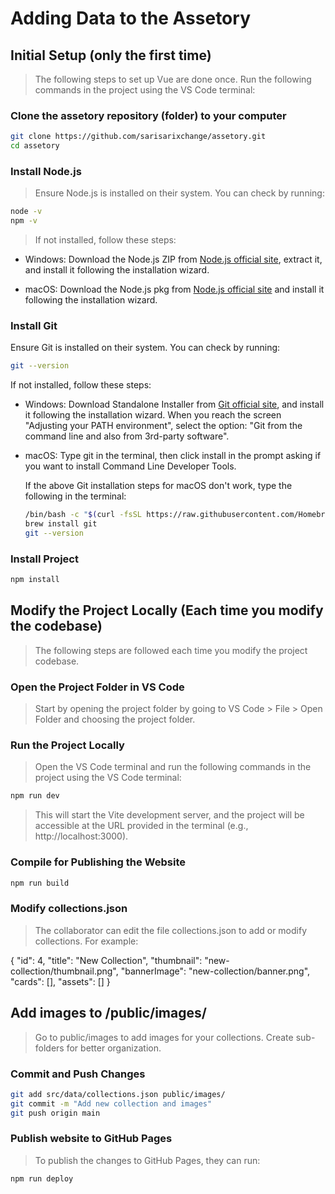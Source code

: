# Adding Data to the Assetory

## Initial Setup (only the first time)

> The following steps to set up Vue are done once. Run the following commands in the project using the VS Code terminal:


### Clone the assetory repository (folder) to your computer

```sh
git clone https://github.com/sarisarixchange/assetory.git
cd assetory
```

### Install Node.js

> Ensure Node.js is installed on their system. You can check by running:

```sh
node -v
npm -v
```

> If not installed, follow these steps:

- Windows: Download the Node.js ZIP from [Node.js official site](https://nodejs.org/en/download), extract it, and install it following the installation wizard.

- macOS: Download the Node.js pkg from [Node.js official site](https://nodejs.org/en/download) and install it following the installation wizard.

### Install Git

Ensure Git is installed on their system. You can check by running:

```sh
git --version
```

If not installed, follow these steps:

- Windows: Download Standalone Installer from [Git official site](https://git-scm.com/downloads/win), and install it following the installation wizard. When you reach the screen "Adjusting your PATH environment", select the option: "Git from the command line and also from 3rd-party software".

- macOS: Type git in the terminal, then click install in the prompt asking if you want to install Command Line Developer Tools.

    If the above Git installation steps for macOS don't work, type the following in the terminal:

    ```sh
    /bin/bash -c "$(curl -fsSL https://raw.githubusercontent.com/Homebrew/install/HEAD/install.sh)"
    brew install git
    git --version
    ```


### Install Project

```sh
npm install
```

##  Modify the Project Locally (Each time you modify the codebase)

> The following steps are followed each time you modify the project codebase. 

### Open the Project Folder in VS Code

> Start by opening the project folder by going to VS Code > File > Open Folder and choosing the project folder. 

###  Run the Project Locally

> Open the VS Code terminal and run the following commands in the project using the VS Code terminal:

```sh
npm run dev
```

> This will start the Vite development server, and the project will be accessible at the URL provided in the terminal (e.g., http://localhost:3000).

### Compile for Publishing the Website

```sh
npm run build
```

### Modify collections.json

> The collaborator can edit the file collections.json to add or modify collections. For example:

{
  "id": 4,
  "title": "New Collection",
  "thumbnail": "new-collection/thumbnail.png",
  "bannerImage": "new-collection/banner.png",
  "cards": [],
  "assets": []
}

 ## Add images to /public/images/

> Go to public/images to add images for your collections. Create sub-folders for better organization.

### Commit and Push Changes

```sh
git add src/data/collections.json public/images/
git commit -m "Add new collection and images"
git push origin main
```

### Publish website to GitHub Pages

> To publish the changes to GitHub Pages, they can run:


```sh
npm run deploy
```